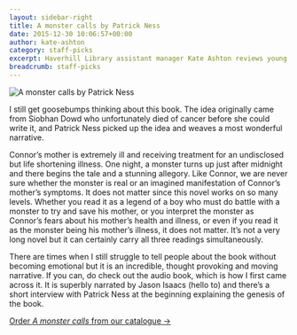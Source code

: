 ```yaml
---
layout: sidebar-right
title: A monster calls by Patrick Ness
date: 2015-12-30 10:06:57+00:00
author: kate-ashton
category: staff-picks
excerpt: Haverhill Library assistant manager Kate Ashton reviews young adult novel, <cite>A monster calls</cite>.
breadcrumb: staff-picks
---
```

![A monster calls by Patrick Ness](/images/featured/featured-a-monster-calls.jpg)

I still get goosebumps thinking about this book. The idea originally came from Siobhan Dowd who unfortunately died of cancer before she could write it, and Patrick Ness picked up the idea and weaves a most wonderful narrative.

Connor’s mother is extremely ill and receiving treatment for an undisclosed but life shortening illness. One night, a monster turns up just after midnight and there begins the tale and a stunning allegory. Like Connor, we are never sure whether the monster is real or an imagined manifestation of Connor’s mother’s symptoms. It does not matter since this novel works on so many levels. Whether you read it as a legend of a boy who must do battle with a monster to try and save his mother, or you interpret the monster as Connor’s fears about his mother’s health and illness, or even if you read it as the monster being his mother’s illness, it does not matter. It’s not a very long novel but it can certainly carry all three readings simultaneously.

There are times when I still struggle to tell people about the book without becoming emotional but it is an incredible, thought provoking and moving narrative. If you can, do check out the audio book, which is how I first came across it. It is superbly narrated by Jason Isaacs (hello to) and there’s a short interview with Patrick Ness at the beginning explaining the genesis of the book.

[Order <cite>A monster calls</cite> from our catalogue →](https://suffolk.spydus.co.uk/cgi-bin/spydus.exe/ENQ/OPAC/BIBENQ/32710284?QRY=CTIBIB%3C%20IRN(884927)&QRYTEXT=A%20monster%20calls)
